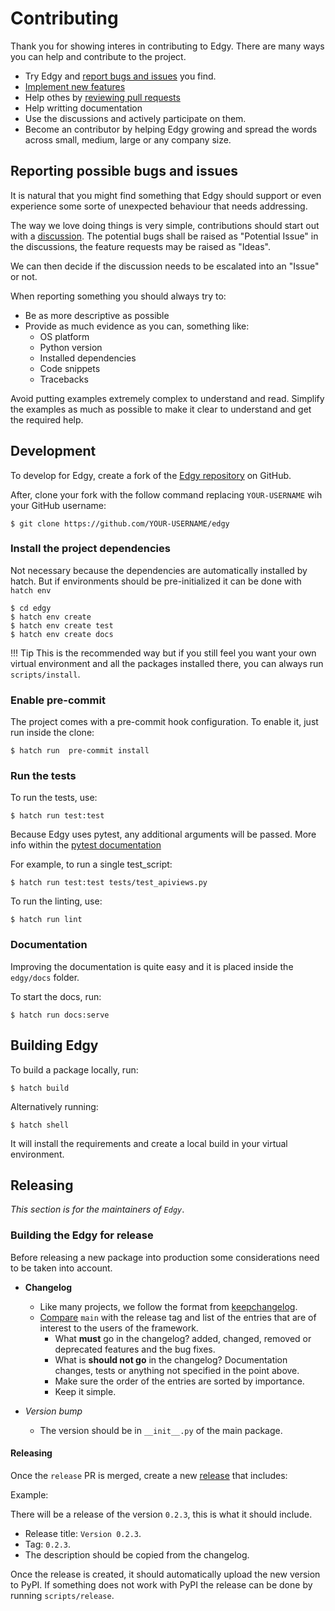 # Contributing

Thank you for showing interes in contributing to Edgy. There are many ways you can help and contribute to the
project.

* Try Edgy and [report bugs and issues](https://github.com/tarsil/edgy/issues/new) you find.
* [Implement new features](https://github.com/tarsil/edgy/issues?q=is%3Aissue+is%3Aopen+label%3A%22good+first+issue%22)
* Help othes by [reviewing pull requests](https://github.com/tarsil/edgy/pulls)
* Help writting documentation
* Use the discussions and actively participate on them.
* Become an contributor by helping Edgy growing and spread the words across small, medium, large or any company
size.

## Reporting possible bugs and issues

It is natural that you might find something that Edgy should support or even experience some sorte of unexpected
behaviour that needs addressing.

The way we love doing things is very simple, contributions should start out with a
[discussion](https://github.com/tarsil/edgy/discussions). The potential bugs shall be raised as "Potential Issue"
in the discussions, the feature requests may be raised as "Ideas".

We can then decide if the discussion needs to be escalated into an "Issue" or not.

When reporting something you should always try to:

* Be as more descriptive as possible
* Provide as much evidence as you can, something like:
    * OS platform
    * Python version
    * Installed dependencies
    * Code snippets
    * Tracebacks

Avoid putting examples extremely complex to understand and read. Simplify the examples as much as possible to make
it clear to understand and get the required help.

## Development

To develop for Edgy, create a fork of the [Edgy repository](https://github.com/tarsil/edgy) on GitHub.

After, clone your fork with the follow command replacing `YOUR-USERNAME` wih your GitHub username:

```shell
$ git clone https://github.com/YOUR-USERNAME/edgy
```

### Install the project dependencies

Not necessary because the dependencies are automatically installed by hatch.
But if environments should be pre-initialized it can be done with `hatch env`

```shell
$ cd edgy
$ hatch env create
$ hatch env create test
$ hatch env create docs
```

!!! Tip
    This is the recommended way but if you still feel you want your own virtual environment and
    all the packages installed there, you can always run `scripts/install`.

### Enable pre-commit

The project comes with a pre-commit hook configuration. To enable it, just run inside the clone:

```shell
$ hatch run  pre-commit install
```

### Run the tests

To run the tests, use:

```shell
$ hatch run test:test
```

Because Edgy uses pytest, any additional arguments will be passed. More info within the
[pytest documentation](https://docs.pytest.org/en/latest/how-to/usage.html)

For example, to run a single test_script:

```shell
$ hatch run test:test tests/test_apiviews.py
```

To run the linting, use:

```shell
$ hatch run lint
```

### Documentation

Improving the documentation is quite easy and it is placed inside the `edgy/docs` folder.

To start the docs, run:

```shell
$ hatch run docs:serve
```

## Building Edgy

To build a package locally, run:

```shell
$ hatch build
```

Alternatively running:

```shell
$ hatch shell
```

It will install the requirements and create a local build in your virtual environment.


## Releasing

*This section is for the maintainers of `Edgy`*.

### Building the Edgy for release

Before releasing a new package into production some considerations need to be taken into account.

* **Changelog**
    * Like many projects, we follow the format from [keepchangelog](https://keepachangelog.com/en/1.0.0/).
    * [Compare](https://github.com/tarsil/edgy/compare/) `main` with the release tag and list of the entries
that are of interest to the users of the framework.
        * What **must** go in the changelog? added, changed, removed or deprecated features and the bug fixes.
        * What is **should not go** in the changelog? Documentation changes, tests or anything not specified in the
point above.
        * Make sure the order of the entries are sorted by importance.
        * Keep it simple.

* *Version bump*
    * The version should be in `__init__.py` of the main package.

#### Releasing

Once the `release` PR is merged, create a new [release](https://github.com/tarsil/edgy/releases/new)
that includes:

Example:

There will be a release of the version `0.2.3`, this is what it should include.

* Release title: `Version 0.2.3`.
* Tag: `0.2.3`.
* The description should be copied from the changelog.

Once the release is created, it should automatically upload the new version to PyPI. If something
does not work with PyPI the release can be done by running `scripts/release`.
